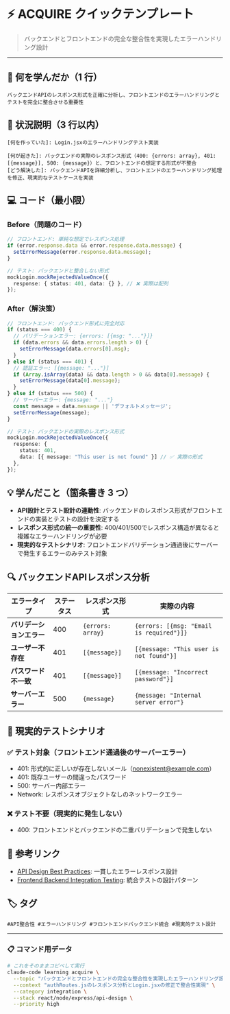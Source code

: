 # ⚡ ACQUIRE クイックテンプレート

> バックエンドとフロントエンドの完全な整合性を実現したエラーハンドリング設計

---

## 🎯 何を学んだか（1 行）

```
バックエンドAPIのレスポンス形式を正確に分析し、フロントエンドのエラーハンドリングとテストを完全に整合させる重要性
```

## 📝 状況説明（3 行以内）

```
[何を作っていた]: Login.jsxのエラーハンドリングテスト実装

[何が起きた]: バックエンドの実際のレスポンス形式（400: {errors: array}, 401: [{message}], 500: {message}）と、フロントエンドの想定する形式が不整合
[どう解決した]: バックエンドAPIを詳細分析し、フロントエンドのエラーハンドリング処理を修正、現実的なテストケースを実装
```

## 💻 コード（最小限）

### Before（問題のコード）

```typescript
// フロントエンド: 単純な想定でレスポンス処理
if (error.response.data && error.response.data.message) {
  setErrorMessage(error.response.data.message);
}

// テスト: バックエンドと整合しない形式
mockLogin.mockRejectedValueOnce({
  response: { status: 401, data: {} }, // ❌ 実際は配列
});
```

### After（解決策）

```typescript
// フロントエンド: バックエンド形式に完全対応
if (status === 400) {
  // バリデーションエラー: {errors: [{msg: "..."}]}
  if (data.errors && data.errors.length > 0) {
    setErrorMessage(data.errors[0].msg);
  }
} else if (status === 401) {
  // 認証エラー: [{message: "..."}]
  if (Array.isArray(data) && data.length > 0 && data[0].message) {
    setErrorMessage(data[0].message);
  }
} else if (status === 500) {
  // サーバーエラー: {message: "..."}
  const message = data.message || 'デフォルトメッセージ';
  setErrorMessage(message);
}

// テスト: バックエンドの実際のレスポンス形式
mockLogin.mockRejectedValueOnce({
  response: { 
    status: 401, 
    data: [{ message: "This user is not found" }] // ✅ 実際の形式
  },
});
```

## 💡 学んだこと（箇条書き 3 つ）

- **API設計とテスト設計の連動性**: バックエンドのレスポンス形式がフロントエンドの実装とテストの設計を決定する
- **レスポンス形式の統一の重要性**: 400/401/500でレスポンス構造が異なると複雑なエラーハンドリングが必要
- **現実的なテストシナリオ**: フロントエンドバリデーション通過後にサーバーで発生するエラーのみテスト対象

## 🔍 バックエンドAPIレスポンス分析

| エラータイプ | ステータス | レスポンス形式 | 実際の内容 |
|------------|-----------|--------------|-----------|
| **バリデーションエラー** | 400 | `{errors: array}` | `{errors: [{msg: "Email is required"}]}` |
| **ユーザー不存在** | 401 | `[{message}]` | `[{message: "This user is not found"}]` |
| **パスワード不一致** | 401 | `[{message}]` | `[{message: "Incorrect password"}]` |
| **サーバーエラー** | 500 | `{message}` | `{message: "Internal server error"}` |

## 🎯 現実的テストシナリオ

### ✅ テスト対象（フロントエンド通過後のサーバーエラー）
- 401: 形式的に正しいが存在しないメール（nonexistent@example.com）
- 401: 既存ユーザーの間違ったパスワード
- 500: サーバー内部エラー
- Network: レスポンスオブジェクトなしのネットワークエラー

### ❌ テスト不要（現実的に発生しない）
- 400: フロントエンドとバックエンドの二重バリデーションで発生しない

## 🔗 参考リンク

- [API Design Best Practices](https://docs.microsoft.com/en-us/azure/architecture/best-practices/api-design): 一貫したエラーレスポンス設計
- [Frontend Backend Integration Testing](https://martinfowler.com/articles/practical-test-pyramid.html): 統合テストの設計パターン

## 🏷️ タグ

```
#API整合性 #エラーハンドリング #フロントエンドバックエンド統合 #現実的テスト設計
```

---

### 📋 コマンド用データ

```bash
# これをそのままコピペして実行
claude-code learning acquire \
  --topic "バックエンドとフロントエンドの完全な整合性を実現したエラーハンドリング設計" \
  --context "authRoutes.jsのレスポンス分析とLogin.jsxの修正で整合性実現" \
  --category integration \
  --stack react/node/express/api-design \
  --priority high
```